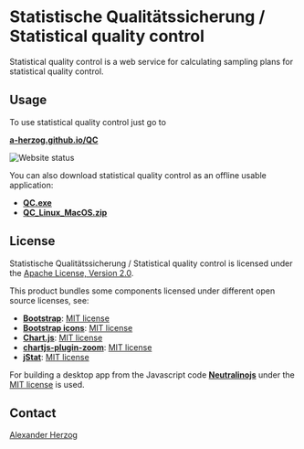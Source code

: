 # Statistische Qualitätssicherung / Statistical quality control

Statistical quality control is a web service for calculating sampling plans for statistical quality control.

## Usage

To use statistical quality control just go to

**[a-herzog.github.io/QC](https://a-herzog.github.io/QC)**

![Website status](https://img.shields.io/website?url=https%3A%2F%2Fa-herzog.github.io%2FQC%2F)

You can also download statistical quality control as an offline usable application:

* **[QC.exe](https://github.com/A-Herzog/QC/releases/latest/download/QC.exe)**
* **[QC_Linux_MacOS.zip](https://github.com/A-Herzog/QC/releases/latest/download/QC_Linux_MacOS.zip)**

## License

Statistische Qualitätssicherung / Statistical quality control is licensed under the [Apache License, Version 2.0](https://www.apache.org/licenses/LICENSE-2.0).

This product bundles some components licensed under different open source licenses, see:

- [**Bootstrap**](https://getbootstrap.com/): [MIT license](https://opensource.org/license/mit/)
- [**Bootstrap icons**](https://icons.getbootstrap.com): [MIT license](https://opensource.org/license/mit/)
- [**Chart.js**](https://www.chartjs.org): [MIT license](https://opensource.org/license/mit/)
- [**chartjs-plugin-zoom**](https://www.chartjs.org/chartjs-plugin-zoom/latest/): [MIT license](https://opensource.org/license/mit/)
- [**jStat**](http://jstat.github.io/): [MIT license](https://opensource.org/license/mit/)

For building a desktop app from the Javascript code [**Neutralinojs**](https://neutralino.js.org/) under the
[MIT license](https://opensource.org/license/mit/) is used.

## Contact

[Alexander Herzog](https://github.com/A-Herzog)